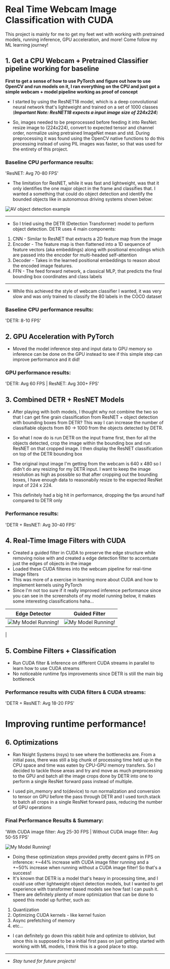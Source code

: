 # Real Time Webcam Image Classification with CUDA
This project is mainly for me to get my feet wet with working with pretrained models, running inference, GPU acceleration, and more!
Come follow my ML learning journey!

## 1. Get a CPU Webcam + Pretrained Classifier pipeline working for baseline
**First to get a sense of how to use PyTorch and figure out how to use OpenCV and run models on it, I ran everything on the CPU and just got a simple webcam + model pipeline working as proof of concept**

- I started by using the ResNET18 model, which is a deep convolutional neural network that's lightweight and trained on a set of 1000 classes
(***Important Note: ResNET18 expects a input image size of 224x224***)

- So, images needed to be preprocessed before feeding it into ResNet: resize image to (224x224), convert to expected tensor and channel order, normalize using pretrained ImageNet mean and std. During preprocessing it was found using the OpenCV native functions to do this processing instead of using PIL images was faster, so that was used for the entirety of this project.

### Baseline CPU performance results:
'ResNET: Avg 70-80 FPS'

- The limitation for ResNET, while it was fast and lightweight, was that it only identifies the one major object in the frame and classifies that. I wanted a something that could do object detection and identify the bounded objects like in autonomous driving systems shown below:

![AV object detection example](/images/av_object_detection_example.png)

---
- So I tried using the DETR (Detection Transformer) model to perform object detection. DETR uses 4 main components:
1. CNN - Similar to ResNET that extracts a 2D feature map from the image
2. Encoder - The feature map is then flattened into a 1D sequence of feature vectors (aka embeddings) along with positional encodings which are passed into the encoder for multi-headed self-attention
3. Decoder - Takes in the learned positional embeddings to reason about the encoded image features.
4. FFN - The feed forward network, a classical MLP, that predicts the final bounding box coordinates and class labels
---

- While this achieved the style of webcam classifier I wanted, it was very slow and was only trained to classify the 80 labels in the COCO dataset

### Baseline CPU performance results:
'DETR: 8-10 FPS'

## 2. GPU Acceleration with PyTorch
- Moved the model inference step and input data to GPU memory so inference can be done on the GPU instead to see if this simple step can improve performance and it did!

### GPU performance results:
'DETR: Avg 60 FPS | ResNET: Avg 300+ FPS'

## 3. Combined DETR + ResNET Models
- After playing with both models, I thought why not combine the two so that I can get fine grain classification from ResNET + object detection with bounding boxes from DETR? This way I can increase the number of classifiable objects from 80 -> 1000 from the objects detected by DETR.
- So what I now do is run DETR on the input frame first, then for all the objects detected, crop the image within the bounding box and run ResNET on that cropped image. I then display the ResNET classification on top of the DETR bounding box

- The original input image I'm getting from the webcam is 640 x 480 so I didn't do any resizing for my DETR input. I want to keep the image resolution as high as possible so that after cropping out the bounding boxes, I have enough data to reasonabily resize to the expected ResNet input of 224 x 224.

- This definitely had a big hit in performance, dropping the fps around half compared to DETR only
### Performance results:
'DETR + ResNET: Avg 30-40 FPS'

## 4. Real-Time Image Filters with CUDA
- Created a guided filter in CUDA to preserve the edge structure while removing noise with and created a edge detection filter to accentuate just the edges of objects in the image
- Loaded these CUDA filteres into the webcam pipeline for real-time image filters
- This was more of a exercise in learning more about CUDA and how to implement kernels using PyTorch 
- Since I'm not too sure if it really improved inference performance since you can see in the screenshots of my model running below, it makes some interesting classifications haha...


| Edge Detector       | Guided Filter           |
| ------------- |:-------------:| 
| ![My Model Running!](/images/detr_resnet_model_with_edge_detector_inference.png) | ![My Model Running!](/images/detr_resnet_model_with_guided_filter_inference.png)
 | 

## 5. Combine Filters + Classification
- Run CUDA filter & inference on different CUDA streams in parallel to learn how to use CUDA streams
- No noticeable runtime fps improvements since DETR is still the main big bottleneck 

### Performance results with CUDA filters & CUDA streams:
'DETR + ResNET: Avg 18-20 FPS'

# Improving runtime performance!
## 6. Optimizations
- Ran Nsight Systems (nsys) to see where the bottlenecks are. From a initial pass, there was still a big chunk of processing time held up in the CPU space and time was eaten by CPU-GPU memory transfers. So I decided to tackle those areas and try and move as much preprocessing to the GPU and batch all the image crops done by DETR into one to perform a single ResNet forward pass instead of multiple.

- I used pin_memory and to(device) to run normalization and conversion to tensor on GPU before the pass through DETR and I used torch.stack to batch all crops in a single ResNet forward pass, reducing the number of GPU operations

### Final Performance Results & Summary:
'With CUDA image filter: Avg 25-30 FPS | Without CUDA image filter: Avg 50-55 FPS'

![My Model Running!](/images/detr_resnet_model_inference.png)

- Doing these optimization steps provided pretty decent gains in FPS on inference: +~44% increase with CUDA image filter running and a +~50% increase when running without a CUDA image filter! So that's a success!
- It's known that DETR is a model that's heavy in processing time, and I could use other lightweight object detection models, but I wanted to get experience with transformer based models see how fast I can push it.
- There are definitely plenty of more optimization that can be done to speed this model up further, such as:
1. Quantization
2. Optimizing CUDA kernels - like kernel fusion
3. Async prefetching of memory
4. etc...
- I can definitely go down this rabbit hole and optimize to oblivion, but since this is supposed to be a initial first pass on just getting started with working with ML models, I think this is a good place to stop.
---
- *Stay tuned for future projects!*
